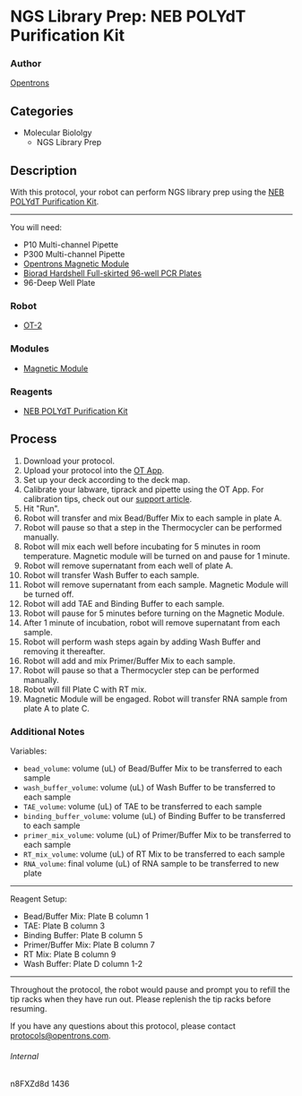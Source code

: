 # NGS Library Prep: NEB POLYdT Purification Kit

### Author
[Opentrons](http://www.opentrons.com/)

## Categories
* Molecular Biololgy
    * NGS Library Prep

## Description
With this protocol, your robot can perform NGS library prep using the [NEB POLYdT Purification Kit](https://www.neb.com/products/e7490-nebnext-polya-mrna-magnetic-isolation-module).

---

You will need:
* P10 Multi-channel Pipette
* P300 Multi-channel Pipette
* [Opentrons Magnetic Module](https://shop.opentrons.com/products/magdeck)
* [Biorad Hardshell Full-skirted 96-well PCR Plates](https://www.bio-rad.com/en-us/sku/hsp9601-hard-shell-96-well-pcr-plates-low-profile-thin-wall-skirted-white-clear?ID=hsp9601)
* 96-Deep Well Plate

### Robot
* [OT-2](https://opentrons.com/ot-2)

### Modules
* [Magnetic Module](https://shop.opentrons.com/products/magdeck)

### Reagents
* [NEB POLYdT Purification Kit](https://www.neb.com/products/e7490-nebnext-polya-mrna-magnetic-isolation-module)

## Process
1. Download your protocol.
2. Upload your protocol into the [OT App](https://opentrons.com/ot-app).
3. Set up your deck according to the deck map.
4. Calibrate your labware, tiprack and pipette using the OT App. For calibration tips, check out our [support article](https://support.opentrons.com/ot-2/getting-started-software-setup/deck-calibration).
5. Hit "Run".
6. Robot will transfer and mix Bead/Buffer Mix to each sample in plate A.
7. Robot will pause so that a step in the Thermocycler can be performed manually.
8. Robot will mix each well before incubating for 5 minutes in room temperature. Magnetic module will be turned on and pause for 1 minute.
9. Robot will remove supernatant from each well of plate A.
10. Robot will transfer Wash Buffer to each sample.
11. Robot will remove supernatant from each sample. Magnetic Module will be turned off.
12. Robot will add TAE and Binding Buffer to each sample.
13. Robot will pause for 5 minutes before turning on the Magnetic Module.
14. After 1 minute of incubation, robot will remove supernatant from each sample.
15. Robot will perform wash steps again by adding Wash Buffer and removing it thereafter.
16. Robot will add and mix Primer/Buffer Mix to each sample.
17. Robot will pause so that a Thermocycler step can be performed manually.
18. Robot will fill Plate C with RT mix.
19. Magnetic Module will be engaged. Robot will transfer RNA sample from plate A to plate C.


### Additional Notes
Variables:
* `bead_volume`: volume (uL) of Bead/Buffer Mix to be transferred to each sample
* `wash_buffer_volume`: volume (uL) of Wash Buffer to be transferred to each sample
* `TAE_volume`: volume (uL) of TAE to be transferred to each sample
* `binding_buffer_volume`: volume (uL) of Binding Buffer to be transferred to each sample
* `primer_mix_volume`: volume (uL) of Primer/Buffer Mix to be transferred to each sample
* `RT_mix_volume`: volume (uL) of RT Mix to be transferred to each sample
* `RNA_volume`: final volume (uL) of RNA sample to be transferred to new plate

---

Reagent Setup:
* Bead/Buffer Mix: Plate B column 1
* TAE: Plate B column 3
* Binding Buffer: Plate B column 5
* Primer/Buffer Mix: Plate B column 7
* RT Mix: Plate B column 9
* Wash Buffer: Plate D column 1-2

---

Throughout the protocol, the robot would pause and prompt you to refill the tip racks when they have run out. Please replenish the tip racks before resuming.

If you have any questions about this protocol, please contact protocols@opentrons.com.

###### Internal
n8FXZd8d
1436

